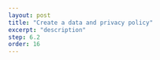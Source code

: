 ```yaml
---
layout: post
title: "Create a data and privacy policy"
excerpt: "description"
step: 6.2
order: 16
---
```


